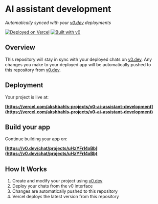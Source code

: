 # AI assistant development

*Automatically synced with your [v0.dev](https://v0.dev) deployments*

[![Deployed on Vercel](https://img.shields.io/badge/Deployed%20on-Vercel-black?style=for-the-badge&logo=vercel)](https://vercel.com/akshbahls-projects/v0-ai-assistant-development)
[![Built with v0](https://img.shields.io/badge/Built%20with-v0.dev-black?style=for-the-badge)](https://v0.dev/chat/projects/uHzYFrI4xBb)

## Overview

This repository will stay in sync with your deployed chats on [v0.dev](https://v0.dev).
Any changes you make to your deployed app will be automatically pushed to this repository from [v0.dev](https://v0.dev).

## Deployment

Your project is live at:

**[https://vercel.com/akshbahls-projects/v0-ai-assistant-development](https://vercel.com/akshbahls-projects/v0-ai-assistant-development)**

## Build your app

Continue building your app on:

**[https://v0.dev/chat/projects/uHzYFrI4xBb](https://v0.dev/chat/projects/uHzYFrI4xBb)**

## How It Works

1. Create and modify your project using [v0.dev](https://v0.dev)
2. Deploy your chats from the v0 interface
3. Changes are automatically pushed to this repository
4. Vercel deploys the latest version from this repository